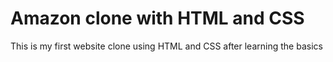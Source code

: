 # Amazon clone with HTML and CSS
 This is my first website clone using HTML and CSS after learning the basics
